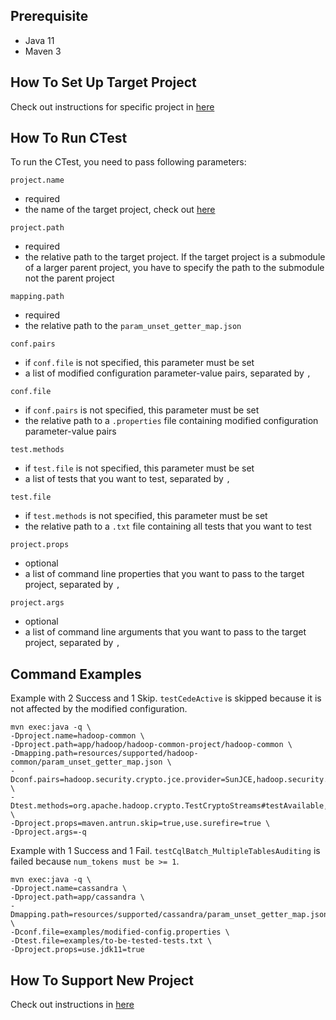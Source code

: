 ## Prerequisite
- Java 11
- Maven 3

## How To Set Up Target Project
Check out instructions for specific project in [here](./resources/supported/)

## How To Run CTest
To run the CTest, you need to pass following parameters:

`project.name`
- required
- the name of the target project, check out [here](./resources/supported/)

`project.path`
- required
- the relative path to the target project. If the target project is a submodule of a larger parent project, you have to specify the path to the submodule not the parent project

`mapping.path`
- required
- the relative path to the `param_unset_getter_map.json`

`conf.pairs`
- if `conf.file` is not specified, this parameter must be set
- a list of modified configuration parameter-value pairs, separated by `,`

`conf.file`
- if `conf.pairs` is not specified, this parameter must be set
- the relative path to a `.properties` file containing modified configuration parameter-value pairs

`test.methods`
- if `test.file` is not specified, this parameter must be set
- a list of tests that you want to test, separated by `,`

`test.file`
- if `test.methods` is not specified, this parameter must be set
- the relative path to a `.txt` file containing all tests that you want to test

`project.props`
- optional
- a list of command line properties that you want to pass to the target project, separated by `,`

`project.args`
- optional
- a list of command line arguments that you want to pass to the target project, separated by `,`

## Command Examples
Example with 2 Success and 1 Skip. `testCedeActive` is skipped because it is not affected by the modified configuration.
```
mvn exec:java -q \
-Dproject.name=hadoop-common \
-Dproject.path=app/hadoop/hadoop-common-project/hadoop-common \
-Dmapping.path=resources/supported/hadoop-common/param_unset_getter_map.json \
-Dconf.pairs=hadoop.security.crypto.jce.provider=SunJCE,hadoop.security.crypto.cipher.suite=AES/CTR/NoPadding \
-Dtest.methods=org.apache.hadoop.crypto.TestCryptoStreams#testAvailable,org.apache.hadoop.crypto.TestCryptoStreamsNormal#testSkip,org.apache.hadoop.ha.TestZKFailoverController#testCedeActive \
-Dproject.props=maven.antrun.skip=true,use.surefire=true \
-Dproject.args=-q
```

Example with 1 Success and 1 Fail. `testCqlBatch_MultipleTablesAuditing` is failed because `num_tokens must be >= 1`.
```
mvn exec:java -q \
-Dproject.name=cassandra \
-Dproject.path=app/cassandra \
-Dmapping.path=resources/supported/cassandra/param_unset_getter_map.json \
-Dconf.file=examples/modified-config.properties \
-Dtest.file=examples/to-be-tested-tests.txt \
-Dproject.props=use.jdk11=true
```

## How To Support New Project
Check out instructions in [here](./docs/Support-New-Project.md)